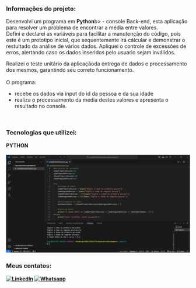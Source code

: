 ### Informações do projeto:
<p>Desenvolvi um programa em <b>Python</b>b> - console Back-end, esta aplicação para resolver um problema de encontrar a média entre valores. <br>
Defini e declarei as variáveis para facilitar a manutenção do código, pois este é um prototipo inicial, que sequentemente irá cálcular e demonstrar o restultado da análise de vários dados.
Apliquei o controle de excessões de erros, alertando caso os dados inseridos pelo usuario sejam inválidos.

Realizei o teste unitário da aplicaçãoda entrega de dados e processamento dos mesmos, garantindo seu correto funcionamento.
<br><br>
O programa:<br>
- recebe os dados via input do id da pessoa e da sua idade <br>
- realiza o processamento da media destes valores e apresenta o resultado no console.
<br>



### Tecnologias que utilizei:
<div style="display: inline_block">
  <b> PYTHON
</div>
<br>
<img src="https://github.com/dev-bars/mediaEntreDoisNumerosPython/blob/master/pythonMedia.PNG">


### Meus contatos:
[![LinkedIn](https://img.shields.io/badge/LinkedIn-0077B5?style=for-the-badge&logo=linkedin&logoColor=white)](https://www.linkedin.com/in/renanbars/) [![Whatsapp](https://img.shields.io/badge/WhatsApp-25D366?style=for-the-badge&logo=whatsapp&logoColor=white)](https://api.whatsapp.com/send/?phone=5519992817355&text&type=phone_number&app_absent=0)
<br><br>
